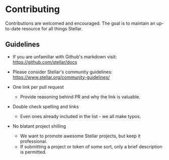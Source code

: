 # Contributing

Contributions are welcomed and encouraged. The goal is to maintain an up-to-date resource for all things Stellar. 

## Guidelines
- If you are unfamiliar with Github's markdown visit: https://github.com/stellar/docs

- Please consider Stellar's community guidelines: https://www.stellar.org/community-guidelines/

- One link per pull request
  - Provide reasoning behind PR and why the link is valuable. 
  
- Double check spelling and links 
  - Even ones already included in the list - we all make typos. 

- No blatant project shilling
  - We want to promote awesome Stellar projects, but keep it professional. 
  - If submitting a project or token of some sort, only a brief description is permitted. 
